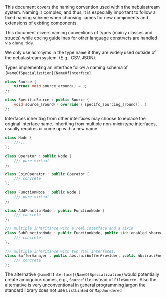 This document covers the naming convention used within the nebulastream system.
Naming is complex, and thus, it is especially important to follow a fixed naming scheme when choosing names for new components and extensions of existing components.

This document covers naming conventions of types (mainly classes and structs) while coding guidelines for other language constructs are handled via clang-tidy.

We only use acronyms in the type name if they are widely used outside of the nebulastream system. (E.g., CSV, JSON).

Types implementing an interface follow a naming schema of `{NameOfSpecialization}{NameOfInterface}`.

```c++
class Source {
    virtual void source_around() = 0;
};

class SpecificSource : public Source {
    void source_around() override { specifc_sourcing_around(); }
};

```

Interfaces inheriting from other interfaces may choose to replace the original interface name.
Inheriting from multiple non-mixin type interfaces, usually requires to come up with a new name.


```c++
class Node {
    ///...
};

class Operator : public Node {
    /// pure virtual
};

class JoinOperator : public Operator {
    /// concrete
};

class FunctionNode : public Node {
    /// pure virtual
}; 

class AddFunctionNode : public FunctionNode {
    /// concrete
}; 

/// multiple inheritance with a real interface and a mixin
class SubFunctionNode : public FunctionNode, public std::enabled_shared_from_this<SubFunctionNode> {
    /// concrete
}; 

/// multiple inheritance with two real interfaces.
class BufferManager : public AbstractBufferProvider, public AbstractPoolProvider {
    /// concrete
}; 

```

The alternative `{NameOfInterface}{NameOfSpecialization}` would potentially create ambiguous names, e.g., `SourceFile` instead of `FileSource.`
Also the alternative is very unconventional in general programming jargon the standard library does not use `ListLinked` or `MapUnordered`
